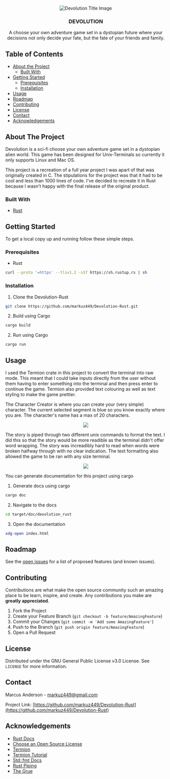 <!-- PROJECT LOGO -->
<br />
<p align="center">
  <a href="https://github.com/markuz449/Devolution-Rust">
  </a>

  <img src="assets/Title.png" alt="Devolution Title Image">
  <h3 align="center">DEVOLUTION</h3>

  <p align="center">
    A choose your own adventure game set in a dystopian future where your decisions not only decide your fate, but the fate of your friends and family.
  </p>
</p>



<!-- TABLE OF CONTENTS -->
## Table of Contents

* [About the Project](#about-the-project)
  * [Built With](#built-with)
* [Getting Started](#getting-started)
  * [Prerequisites](#prerequisites)
  * [Installation](#installation)
* [Usage](#usage)
* [Roadmap](#roadmap)
* [Contributing](#contributing)
* [License](#license)
* [Contact](#contact)
* [Acknowledgements](#acknowledgements)



<!-- ABOUT THE PROJECT -->
## About The Project

Devolution is a sci-fi choose your own adventure game set in a dystopian alien world. This game has been designed for Unix-Terminals so currently it only supports Linux and Mac OS. 

This project is a recreation of a full year project I was apart of that was originally created in C. The stipulations for the project was that it had to be cool and less than 1000 lines of code. I've decided to recreate it in Rust because I wasn't happy with the final release of the original product. 

### Built With

* [Rust](https://www.rust-lang.org/)



<!-- GETTING STARTED -->
## Getting Started

To get a local copy up and running follow these simple steps.

### Prerequisites

* Rust

```sh
curl --proto '=https' --tlsv1.2 -sSf https://sh.rustup.rs | sh
```

### Installation
 
1. Clone the Devolution-Rust
```sh
git clone https://github.com/markuz449/Devolution-Rust.git
```
2. Build using Cargo
```sh
cargo build
```
2. Run using Cargo
```sh
cargo run
```


<!-- USAGE EXAMPLES -->
## Usage

I used the Termion crate in this project to convert the terminal into raw mode. This meant that I could take inputs directly from the user without them having to enter something into the terminal and then press enter to continue the game. Termion also provided text colouring as well as text styling to make the game prettier.

The Character Creator is where you can create your (very simple) character. The current selected segment is blue so you know exactly where you are. The character's name has a max of 20 characters.

<p align="center">
  <img src="assets/Character Creator.png">
</p>

The story is piped through two different unix commands to format the text. I did this so that the story would be more readible as the terminal didn't offer word wrapping. The story was increadibly hard to read when words were broken halfway through with no clear indication. The text formatting also allowed the game to be ran with any size terminal.

<p align="center">
  <img src="assets/Story Page.png">
</p>

You can generate documentation for this project using cargo

1. Generate docs using cargo
```sh
cargo doc
```
2. Navigate to the docs
```sh
cd target/doc/devolution_rust
```
3. Open the documentation
```sh
xdg-open index.html
```

<!-- ROADMAP -->
## Roadmap

See the [open issues](https://github.com/markuz449/Devolution-Rust/issues) for a list of proposed features (and known issues).



<!-- CONTRIBUTING -->
## Contributing

Contributions are what make the open source community such an amazing place to be learn, inspire, and create. Any contributions you make are **greatly appreciated**.

1. Fork the Project
2. Create your Feature Branch (`git checkout -b feature/AmazingFeature`)
3. Commit your Changes (`git commit -m 'Add some AmazingFeature'`)
4. Push to the Branch (`git push origin feature/AmazingFeature`)
5. Open a Pull Request



<!-- LICENSE -->
## License

Distributed under the GNU General Public License v3.0 License. See `LICENSE` for more information.



<!-- CONTACT -->
## Contact

Marcus Anderson - markuz449@gmail.com

Project Link: [https://github.com/markuz449/Devolution-Rust](https://github.com/markuz449/Devolution-Rust)



<!-- ACKNOWLEDGEMENTS -->
## Acknowledgements

* [Rust Docs](https://doc.rust-lang.org/book/ch00-00-introduction.html)
* [Choose an Open Source License](https://choosealicense.com)
* [Termion](https://docs.rs/termion/1.5.6/termion/index.html)
* [Termion Tutorial](http://ticki.github.io/blog/making-terminal-applications-in-rust-with-termion/)
* [Std::fmt Docs](https://doc.rust-lang.org/std/fmt/)
* [Rust Piping](https://www.reddit.com/r/rust/comments/38jhva/piping_string_to_child_process_stdin/)
* [The Grue](https://en.wikipedia.org/wiki/Grue_(monster))